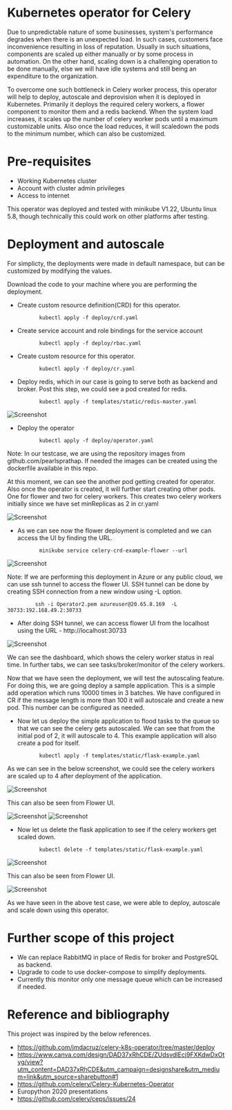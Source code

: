 # Kubernetes operator for Celery

Due to unpredictable nature of some businesses, system's performance degrades when there is an unexpected load. In such cases, customers face inconvenience resulting in loss of reputation. Usually in such situations, components are scaled up either manually or by some process in automation. On the other hand, scaling down is a challenging operation to be done manually, else we will have idle systems and still being an expenditure to the organization. 

To overcome one such bottleneck in Celery worker process, this operator will help to deploy, autoscale and deprovision when it is deployed in Kubernetes. Primarily it deploys the required celery workers, a flower component to monitor them and a redis backend. When the system load increases, it scales up the number of celery worker pods until a maximum customizable units. Also once the load reduces, it will scaledown the pods to the minimum number, which can also be customized.


# Pre-requisites

- Working Kubernetes cluster 
- Account with cluster admin privileges
- Access to internet

This operator was deployed and tested with minikube V1.22, Ubuntu linux 5.8, though technically this could work on other platforms after testing.

# Deployment and autoscale

For simplicty, the deployments were made in default namespace, but can be customized by modifying the values.  

Download the code to your machine where you are performing the deployment.

- Create custom resource definition(CRD) for this operator.

             kubectl apply -f deploy/crd.yaml
            
- Create service account and role bindings for the service account
 
             kubectl apply -f deploy/rbac.yaml
             
- Create custom resource for this operator.

             kubectl apply -f deploy/cr.yaml

- Deploy redis, which in our  case is going to serve both as backend and broker. Post this step, we could see a pod created for redis.

             kubectl apply -f templates/static/redis-master.yaml

 ![Screenshot](img/redis_deployment.PNG)

- Deploy the operator 

             kubectl apply -f deploy/operator.yaml

Note: In our testcase, we are using the repository images from github.com/pearlsprathap. If needed the images can be created using the dockerfile available in this repo.

At this moment, we can see the another pod getting created for operator. Also once the operator is created, it will further start creating other pods. One for flower and two for celery workers. This creates two celery workers initially since we have set minReplicas as 2 in cr.yaml

![Screenshot](img/Operator_deployment.PNG)

- As we can see now the flower deployment is completed and we can access the UI by finding the URL. 

             minikube service celery-crd-example-flower --url

![Screenshot](img/flower_url.PNG)

Note: If we are performing this deployment in Azure or any public cloud, we can use ssh tunnel to access the flower UI. SSH tunnel can be done by creating SSH connection from a new window using -L option.

             ssh -i Operator2.pem azureuser@20.65.8.169  -L 30733:192.168.49.2:30733
             
- After doing SSH tunnel, we can access flower UI from the localhost using the URL - http://localhost:30733

![Screenshot](img/Flower_UI.PNG)

We can see the dashboard, which shows the celery worker status in real time. In further tabs, we can see tasks/broker/monitor of the celery workers. 

Now that we have seen the deployment, we will test the autoscaling feature. For doing this, we are going deploy a sample application. This is a simple add operation which runs 10000 times in 3 batches. We have configured in CR if the message length is more than 100 it will autoscale and create a new pod. This number can be configured as needed. 

- Now let us deploy the simple application to flood tasks to the queue so that we can see the celery gets autoscaled. We can see that from the initial pod of 2, it will autoscale to 4. This example application will also create a pod for itself.

             kubectl apply -f templates/static/flask-example.yaml

As we can see in the below screenshot, we could see the celery workers are scaled up to 4 after deployment of the application.

![Screenshot](img/flask_deployment.PNG)

This can also be seen from Flower UI.

![Screenshot](img/Flower_UI_2.PNG)
![Screenshot](img/Flower_UI_3.PNG)

- Now let us delete the flask application to see if the celery workers get scaled down.

             kubectl delete -f templates/static/flask-example.yaml
             
![Screenshot](img/Flower_UI_4.PNG)

This can also be seen from Flower UI.

![Screenshot](img/Flower_UI_5.PNG)

As we have seen in the above test case, we were able to deploy, autoscale and scale down using this operator. 

 # Further scope of this project
 
- We can replace RabbitMQ in place of Redis for broker and PostgreSQL as backend.
- Upgrade to code to use docker-compose to simplify deployments.
- Currently this monitor only one message queue which can be increased if needed.

 # Reference and bibliography
 
 This project was inspired by the below references.
 
 - https://github.com/jmdacruz/celery-k8s-operator/tree/master/deploy
 - https://www.canva.com/design/DAD37xRhCDE/ZUdsvdIEcj9FXKdwDxOtyg/view?utm_content=DAD37xRhCDE&utm_campaign=designshare&utm_medium=link&utm_source=sharebutton#1
 - https://github.com/celery/Celery-Kubernetes-Operator
 - Europython 2020 presentations
 - https://github.com/celery/ceps/issues/24
